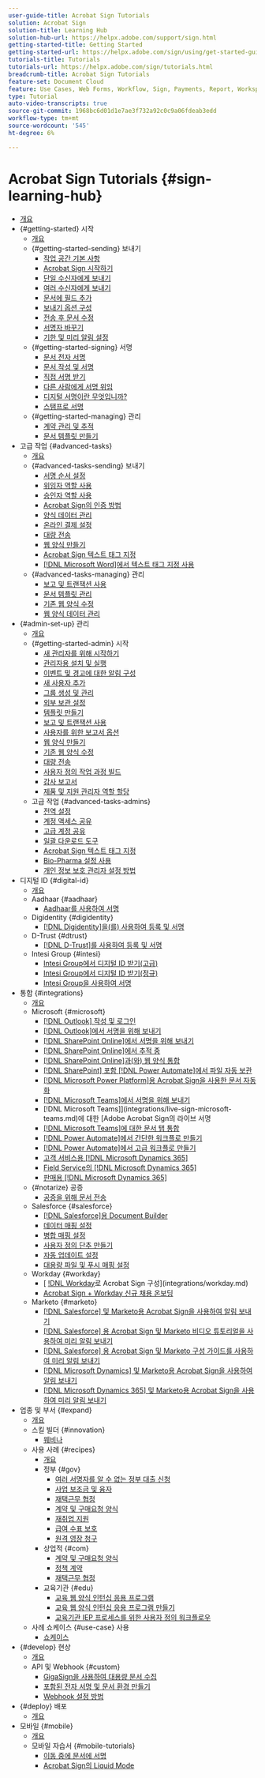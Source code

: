```yaml
---
user-guide-title: Acrobat Sign Tutorials
solution: Acrobat Sign
solution-title: Learning Hub
solution-hub-url: https://helpx.adobe.com/support/sign.html
getting-started-title: Getting Started
getting-started-url: https://helpx.adobe.com/sign/using/get-started-guide.html
tutorials-title: Tutorials
tutorials-url: https://helpx.adobe.com/sign/tutorials.html
breadcrumb-title: Acrobat Sign Tutorials
feature-set: Document Cloud
feature: Use Cases, Web Forms, Workflow, Sign, Payments, Report, Workspace, Deadline, Administration, Digital ID, Form, Integrations, Mobile, Skill Builder
type: Tutorial
auto-video-transcripts: true
source-git-commit: 1968bc6d01d1e7ae3f732a92c0c9a06fdeab3edd
workflow-type: tm+mt
source-wordcount: '545'
ht-degree: 6%

---
```



# Acrobat Sign Tutorials {#sign-learning-hub}

+ [개요](overview.md)
+ {#getting-started} 시작
   + [개요](sign-beginner-tutorials/beginner-users-overview.md)
   + {#getting-started-sending} 보내기
      + [작업 공간 기본 사항](sign-beginner-tutorials/quick-tour.md)
      + [Acrobat Sign 시작하기](sign-beginner-tutorials/new-sender.md)
      + [단일 수신자에게 보내기](sign-beginner-tutorials/send-to-single-recipient.md)
      + [여러 수신자에게 보내기](sign-beginner-tutorials/send-to-multiple-recipients.md)
      + [문서에 필드 추가](sign-beginner-tutorials/adding-fields.md)
      + [보내기 옵션 구성](sign-beginner-tutorials/sending-options.md)
      + [전송 후 문서 수정](sign-beginner-tutorials/modify-in-flight.md)
      + [서명자 바꾸기](sign-beginner-tutorials/replace-signer.md)
      + [기한 및 미리 알림 설정](sign-beginner-tutorials/set-deadlines-reminders.md)
   + {#getting-started-signing} 서명
      + [문서 전자 서명](sign-beginner-tutorials/electronically-sign-a-document.md)
      + [문서 작성 및 서명](sign-beginner-tutorials/fill-and-sign.md)
      + [직접 서명 받기](sign-beginner-tutorials/sign-in-person.md)
      + [다른 사람에게 서명 위임](sign-beginner-tutorials/delegate-signing.md)
      + [디지털 서명이란 무엇입니까?](sign-beginner-tutorials/sign-with-a-digital-signature.md)
      + [스탬프로 서명](sign-beginner-tutorials/sign-with-a-stamp.md)
   + {#getting-started-managing} 관리
      + [계약 관리 및 추적](sign-beginner-tutorials/manage-and-track.md)
      + [문서 템플릿 만들기](https://experienceleague.adobe.com/docs/document-cloud-learn/sign-learning-hub/admin-set-up/getting-started-admin/create-a-template.html)
+ 고급 작업 {#advanced-tasks}
   + [개요](sign-advanced-users/advanced-users-overview.md)
   + {#advanced-tasks-sending} 보내기
      + [서명 순서 설정](sign-advanced-users/setting-up-routing.md)
      + [위임자 역할 사용](sign-advanced-users/delegate-signature.md)
      + [승인자 역할 사용](sign-advanced-users/add-an-approver.md)
      + [Acrobat Sign의 인증 방법](sign-advanced-users/authentication-methods.md)
      + [양식 데이터 관리](sign-advanced-users/manage-form-data.md)
      + [온라인 결제 설정](sign-advanced-users/set-up-online-payments.md)
      + [대량 전송](https://experienceleague.adobe.com/docs/document-cloud-learn/sign-learning-hub/admin-set-up/getting-started-admin/megasign.html)
      + [웹 양식 만들기](https://experienceleague.adobe.com/docs/document-cloud-learn/sign-learning-hub/admin-set-up/getting-started-admin/webform.html)
      + [Acrobat Sign 텍스트 태그 지정](https://experienceleague.adobe.com/docs/document-cloud-learn/sign-learning-hub/admin-set-up/advanced-tasks-admins/adobe-sign-text-tagging.html)
      + [ [!DNL Microsoft Word]에서 텍스트 태그 지정 사용](sign-advanced-users/text-tagging-word.md)
   + {#advanced-tasks-managing} 관리
      + [보고 및 트랜잭션 사용](sign-advanced-users/creating-a-report.md)
      + [문서 템플릿 관리](sign-advanced-users/edit-a-template.md)
      + [기존 웹 양식 수정](sign-advanced-users/modify-webform.md)
      + [웹 양식 데이터 관리](sign-advanced-users/manage-webform-data.md)
+ {#admin-set-up} 관리
   + [개요](admin/intro-admin-overview.md)
   + {#getting-started-admin} 시작
      + [새 관리자를 위해 시작하기](admin/get-started-admin.md)
      + [관리자용 설치 및 실행](admin/up-and-running-admin.md)
      + [이벤트 및 경고에 대한 알림 구성](admin/set-up-shared-events-and-alert.md)
      + [새 사용자 추가](admin/add-users-to-your-account.md)
      + [그룹 생성 및 관리](admin/create-and-manage-groups.md)
      + [외부 보관 설정](admin/set-up-your-external-archive.md)
      + [템플릿 만들기](sign-advanced-users/create-a-template.md)
      + [보고 및 트랜잭션 사용](https://experienceleague.adobe.com/en/docs/document-cloud-learn/sign-learning-hub/advanced-tasks/advanced-tasks-managing/creating-a-report)
      + [사용자를 위한 보고서 옵션](admin/report-options.md)
      + [웹 양식 만들기](sign-advanced-users/webform.md)
      + [기존 웹 양식 수정](https://experienceleague.adobe.com/docs/document-cloud-learn/sign-learning-hub/advanced-tasks/advanced-tasks-managing/modify-webform.html)
      + [대량 전송](sign-advanced-users/megasign.md)
      + [사용자 정의 작업 과정 빌드](admin/building-a-custom-workflow.md)
      + [감사 보고서](admin/audit-reports.md)
      + [제품 및 지원 관리자 역할 할당](admin/promote-admin.md)
   + 고급 작업 {#advanced-tasks-admins}
      + [전역 설정](admin/learn-about-global-settings.md)
      + [계정 액세스 공유](admin/share-account-access.md)
      + [고급 계정 공유](admin/advanced-account-sharing.md)
      + [일괄 다운로드 도구](admin/bulk-download-tool.md)
      + [Acrobat Sign 텍스트 태그 지정](sign-advanced-users/adobe-sign-text-tagging.md)
      + [Bio-Pharma 설정 사용](admin/use-bio-pharma-settings.md)
      + [개인 정보 보호 관리자 설정 방법](admin/privacy.md)
+ 디지털 ID {#digital-id}
   + [개요](digitalid/digitalid-overview.md)
   + Aadhaar {#aadhaar}
      + [Aadhaar를 사용하여 서명](digitalid/aadhaar-sign.md)
   + Digidentity {#digidentity}
      + [ [!DNL Digidentity]을(를) 사용하여 등록 및 서명](digitalid/digidentity-sign.md)
   + D-Trust {#dtrust}
      + [[!DNL D-Trust]를 사용하여 등록 및 서명](digitalid/d-trust.md)
   + Intesi Group {#intesi}
      + [Intesi Group에서 디지털 ID 받기(고급)](digitalid/intesi-advanced.md)
      + [Intesi Group에서 디지털 ID 받기(정규)](digitalid/intesi-qualified.md)
      + [Intesi Group을 사용하여 서명](digitalid/intesi-sign.md)
+ 통합 {#integrations}
   + [개요](integrations/integrations-overview.md)
   + Microsoft {#microsoft}
      + [ [!DNL Outlook] 작성 및 로그인](integrations/fill-and-sign-doc-microsoft-outlook.md)
      + [ [!DNL Outlook]에서 서명을 위해 보내기](integrations/send-for-signature-with-outlook.md)
      + [ [!DNL SharePoint Online]에서 서명을 위해 보내기](integrations/send-for-signature-with-sharepoint-online.md)
      + [ [!DNL SharePoint Online]에서 추적 중](integrations/track-an-agreement-with-sharepoint-online.md)
      + [ [!DNL SharePoint Online]과(와) 웹 양식 통합](integrations/integrate-web-form-sharepoint-online.md)
      + [ [!DNL SharePoint] 포함 [!DNL Power Automate]에서 파일 자동 보관](integrations/auto-archive-sharepoint-power-automate.md)
      + [ [!DNL Microsoft Power Platform]용 Acrobat Sign을 사용한 문서 자동화](integrations/documentautomation.md)
      + [ [!DNL Microsoft Teams]에서 서명을 위해 보내기](integrations/adobe-sign-teams-mortgage.md)
      +  [!DNL Microsoft Teams]](integrations/live-sign-microsoft-teams.md)에 대한 [Adobe Acrobat Sign의 라이브 서명
      + [ [!DNL Microsoft Teams]에 대한 문서 탭 통합](integrations/acrobat-sign-teams-documents-tab.md)
      + [ [!DNL Power Automate]에서 간단한 워크플로 만들기](integrations/simple-workflow-power-automate.md)
      + [ [!DNL Power Automate]에서 고급 워크플로 만들기](integrations/advanced-workflow-power-automate.md)
      + [고객 서비스용 [!DNL Microsoft Dynamics 365]](integrations/dynamics-customer-service.md)
      + [Field Service의 [!DNL Microsoft Dynamics 365]](integrations/dynamics-field-service.md)
      + [판매용 [!DNL Microsoft Dynamics 365]](integrations/dynamics-sales.md)
   + {#notarize} 공증
      + [공증을 위해 문서 전송](integrations/send-document-notarize.md)
   + Salesforce {#salesforce}
      + [ [!DNL Salesforce]용 Document Builder](integrations/create-an-agreement-template.md)
      + [데이터 매핑 설정](integrations/set-up-data-mapping.md)
      + [병합 매핑 설정](integrations/set-up-merging-map.md)
      + [사용자 정의 단추 만들기](integrations/create-a-custom-button.md)
      + [자동 업데이트 설정](integrations/salesforce-automatic-updates.md)
      + [대용량 파일 및 푸시 매핑 설정](integrations/salesforce-large-files.md)
   + Workday {#workday}
      + [ [!DNL Workday](으)로 Acrobat Sign 구성](integrations/workday.md)
      + [Acrobat Sign + Workday 신규 채용 온보딩](integrations/acrobat-sign-workday-onboarding.md)
   + Marketo {#marketo}
      + [ [!DNL Salesforce] 및 Marketo용 Acrobat Sign을 사용하여 알림 보내기](integrations/marketo-salesforce-sms.md)
      + [ [!DNL Salesforce] 용 Acrobat Sign 및 Marketo 비디오 튜토리얼을 사용하여 미리 알림 보내기](integrations/marketo-salesforce-reminder-video.md)
      + [ [!DNL Salesforce] 용 Acrobat Sign 및 Marketo 구성 가이드를 사용하여 미리 알림 보내기](integrations/marketo-salesforce-reminder.md)
      + [ [!DNL Microsoft Dynamics] 및 Marketo용 Acrobat Sign을 사용하여 알림 보내기](integrations/marketo-dynamics-sms.md)
      + [ [!DNL Microsoft Dynamics 365] 및 Marketo용 Acrobat Sign을 사용하여 미리 알림 보내기](integrations/marketo-dynamics-reminder.md)
+ 업종 및 부서 {#expand}
   + [개요](sign-usecase/expand-inspire-overview.md)
   + 스킬 빌더 {#innovation}
      + [웨비나](sign-usecase/innovation-series.md)
   + 사용 사례 {#recipes}
      + [개요](sign-usecase/recipes.md)
      + 정부 {#gov}
         + [여러 서명자를 알 수 없는 정부 대출 신청](sign-usecase/webform-multiple-signers.md)
         + [사업 보조금 및 융자](sign-usecase/usecasegovgrants.md)
         + [재택근무 협정](sign-usecase/usecasegovtelework.md)
         + [계약 및 구매요청 양식](sign-usecase/usecasegovcontracts.md)
         + [재취업 지원](sign-usecase/usecasegovreemployment.md)
         + [급여 수표 보호](sign-usecase/usecasegovpaycheck.md)
         + [원격 영장 청구](sign-usecase/usecasegovremote.md)
      + 상업적 {#com}
         + [계약 및 구매요청 양식](sign-usecase/usecasecomcontracts.md)
         + [정책 계약](sign-usecase/usecasecompolicy.md)
         + [재택근무 협정](sign-usecase/usecasecomtelework.md)
      + 교육기관 {#edu}
         + [교육 웹 양식 인턴십 응용 프로그램](sign-usecase/usecase-edu-intern.md)
         + [교육 웹 양식 인턴십 응용 프로그램 만들기](sign-usecase/usecase-edu-intern-create.md)
         + [교육기관 IEP 프로세스를 위한 사용자 정의 워크플로우](sign-usecase/usecase-edu-iep.md)
   + 사례 쇼케이스 {#use-case} 사용
      + [쇼케이스](sign-usecase/use-case-showcase.md)
+ {#develop} 현상
   + [개요](develop/develop-overview.md)
   + API 및 Webhook {#custom}
      + [GigaSign을 사용하여 대용량 문서 수집](develop/gigasign.md)
      + [포함된 전자 서명 및 문서 환경 만들기](develop/embeddedesignature.md)
      + [Webhook 설정 방법](develop/webhooks.md)
+ {#deploy} 배포
   + [개요](deploy-overview.md)
+ 모바일 {#mobile}
   + [개요](mobile/mobile-overview.md)
   + 모바일 자습서 {#mobile-tutorials}
      + [이동 중에 문서에 서명](mobile/sign-mobile.md)
      + [Acrobat Sign의 Liquid Mode](mobile/liquidmode.md)
